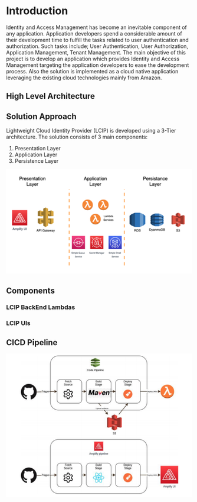 # Introduction

Identity and Access Management has become an inevitable component of any application. Application developers spend a considerable amount of their development time to fulfill the tasks related to user authentication and authorization. Such tasks include; User Authentication, User Authorization, Application Management, Tenant Management. The main objective of this project is to develop an application which provides Identity and
Access Management targeting the application developers to ease the development process. Also the solution is implemented as a cloud native application leveraging the existing cloud
technologies mainly from Amazon.

## High Level Architecture

## Solution Approach

Lightweight Cloud Identity Provider (LCIP) is developed using a 3-Tier architecture. The solution
consists of 3 main components:
1. Presentation Layer
2. Application Layer
3. Persistence Layer

![layered archtiecture](images/solution-approach.png)


## Components

### LCIP BackEnd Lambdas

### LCIP UIs

## CICD Pipeline

![CI/CD Diagram](images/cicd-diagram.png)
